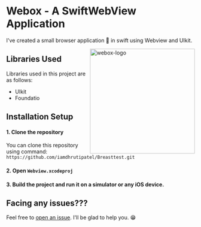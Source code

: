 # Webox - A SwiftWebView Application
I've created a small browser application 📱 in swift using Webview and UIkit.

<img align="right" height=280 alt="webox-logo" src="https://user-images.githubusercontent.com/61371035/140654914-48dd1ad3-8774-4b91-aa33-e9f56adb88fe.png"/>
  
## Libraries Used
Libraries used in this project are as follows:
- UIkit
- Foundatio

## Installation Setup
#### 1. Clone the repository
You can clone this repository using command: ``https://github.com/iamdhrutipatel/Breasttest.git``

#### 2. Open ``Webview.xcodeproj``

#### 3. Build the project and run it on a simulator or any iOS device.

## Facing any issues???
Feel free to [open an issue](https://github.com/iamvatsalpatel/Webox/issues/new?assignees=&labels=Query&title=Query). I'll be glad to help you. 😁
